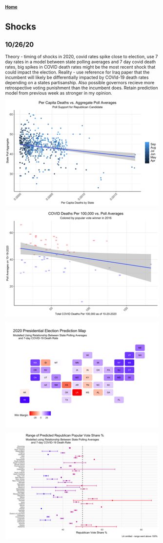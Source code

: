 #### [Home](https://cassidybargell.github.io/election_analytics/)

# Shocks
## 10/26/20

Theory - timing of shocks in 2020, covid rates spike close to election, use 7 day rates in a model between state polling averages and 7 day covid death rates, big spikes in COVID death rates might be the most recent shock that could impact the election. Reality - use reference for Iraq paper that the incumbent will likely be differentially impacted by COVId-19 death rates depending on a states partisanship. Also possible governors recieve more retrospective voting punishment than the incumbent does. Retain prediction model from previous week as stronger in my opinion. 

![](../figures/10-26-20_pollvpercap.png)

![](../figures/10-26-2020_recent_regression.png)

![](../figures/10-26-20_prediction_map.png)

![](../figures/10-26-20_prediction_ranges.png)
